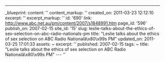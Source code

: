 ---
_blueprint:
  content: ''
  content_markup: ''
  created_on: 2011-03-23 12:12:10
  excerpt: ''
  excerpt_markup: ''
  id: '690'
  link: http://www.abc.net.au/pm/content/2007/s1848991.htm
  page_id: '596'
  publish_on: 2007-02-15
  site_id: '15'
  slug: leslie-talks-about-the-ethics-of-sex-selection-on-abc-radio-nationals-pm
  title: "Leslie talks about the ethics of sex selection on ABC Radio Nationalâ\x80\x99s
    PM"
  updated_on: 2011-03-25 17:01:33
assets: ~
excerpt: ''
published: 2007-02-15
tags: ~
title: "Leslie talks about the ethics of sex selection on ABC Radio Nationalâ\x80\x99s
  PM"
--- ''
